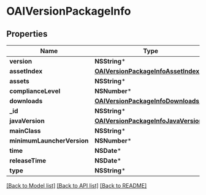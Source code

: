 # OAIVersionPackageInfo

## Properties
Name | Type | Description | Notes
------------ | ------------- | ------------- | -------------
**version** | **NSString*** |  | [optional] 
**assetIndex** | [**OAIVersionPackageInfoAssetIndex***](OAIVersionPackageInfoAssetIndex.md) |  | [optional] 
**assets** | **NSString*** |  | [optional] 
**complianceLevel** | **NSNumber*** |  | [optional] 
**downloads** | [**OAIVersionPackageInfoDownloads***](OAIVersionPackageInfoDownloads.md) |  | [optional] 
**_id** | **NSString*** |  | [optional] 
**javaVersion** | [**OAIVersionPackageInfoJavaVersion***](OAIVersionPackageInfoJavaVersion.md) |  | [optional] 
**mainClass** | **NSString*** |  | [optional] 
**minimumLauncherVersion** | **NSNumber*** |  | [optional] 
**time** | **NSDate*** |  | [optional] 
**releaseTime** | **NSDate*** |  | [optional] 
**type** | **NSString*** |  | [optional] 

[[Back to Model list]](../README.md#documentation-for-models) [[Back to API list]](../README.md#documentation-for-api-endpoints) [[Back to README]](../README.md)


